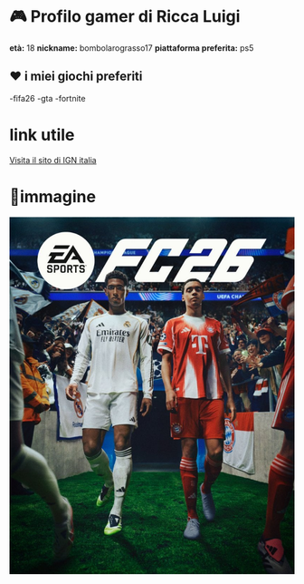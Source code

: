 # 🎮 Profilo gamer di Ricca Luigi

**età:** 18
**nickname:** bombolarograsso17
**piattaforma preferita:** ps5

## ❤ i miei giochi preferiti

-fifa26
-gta
-fortnite

# link utile

[Visita il sito di IGN italia](https://it.ign.com/)

# 📸immagine
![copertina fifa 26](fifa26.jpg)
